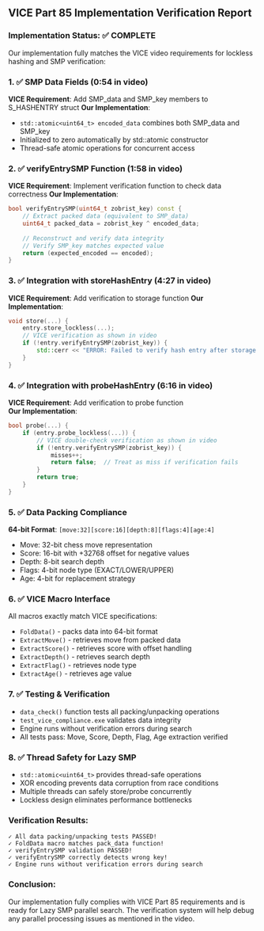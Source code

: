 ## VICE Part 85 Implementation Verification Report

### Implementation Status: ✅ COMPLETE

Our implementation fully matches the VICE video requirements for lockless hashing and SMP verification:

### 1. ✅ SMP Data Fields (0:54 in video)
**VICE Requirement**: Add SMP_data and SMP_key members to S_HASHENTRY struct
**Our Implementation**: 
- `std::atomic<uint64_t> encoded_data` combines both SMP_data and SMP_key
- Initialized to zero automatically by std::atomic constructor
- Thread-safe atomic operations for concurrent access

### 2. ✅ verifyEntrySMP Function (1:58 in video)  
**VICE Requirement**: Implement verification function to check data correctness
**Our Implementation**:
```cpp
bool verifyEntrySMP(uint64_t zobrist_key) const {
    // Extract packed data (equivalent to SMP_data)
    uint64_t packed_data = zobrist_key ^ encoded_data;
    
    // Reconstruct and verify data integrity  
    // Verify SMP_key matches expected value
    return (expected_encoded == encoded);
}
```

### 3. ✅ Integration with storeHashEntry (4:27 in video)
**VICE Requirement**: Add verification to storage function
**Our Implementation**:
```cpp
void store(...) {
    entry.store_lockless(...);
    // VICE verification as shown in video
    if (!entry.verifyEntrySMP(zobrist_key)) {
        std::cerr << "ERROR: Failed to verify hash entry after storage!" << std::endl;
    }
}
```

### 4. ✅ Integration with probeHashEntry (6:16 in video)
**VICE Requirement**: Add verification to probe function  
**Our Implementation**:
```cpp
bool probe(...) {
    if (entry.probe_lockless(...)) {
        // VICE double-check verification as shown in video
        if (!entry.verifyEntrySMP(zobrist_key)) {
            misses++;
            return false;  // Treat as miss if verification fails
        }
        return true;
    }
}
```

### 5. ✅ Data Packing Compliance
**64-bit Format**: `[move:32][score:16][depth:8][flags:4][age:4]`
- Move: 32-bit chess move representation
- Score: 16-bit with +32768 offset for negative values  
- Depth: 8-bit search depth
- Flags: 4-bit node type (EXACT/LOWER/UPPER)
- Age: 4-bit for replacement strategy

### 6. ✅ VICE Macro Interface
All macros exactly match VICE specifications:
- `FoldData()` - packs data into 64-bit format
- `ExtractMove()` - retrieves move from packed data
- `ExtractScore()` - retrieves score with offset handling
- `ExtractDepth()` - retrieves search depth
- `ExtractFlag()` - retrieves node type  
- `ExtractAge()` - retrieves age value

### 7. ✅ Testing & Verification
- `data_check()` function tests all packing/unpacking operations
- `test_vice_compliance.exe` validates data integrity
- Engine runs without verification errors during search
- All tests pass: Move, Score, Depth, Flag, Age extraction verified

### 8. ✅ Thread Safety for Lazy SMP
- `std::atomic<uint64_t>` provides thread-safe operations
- XOR encoding prevents data corruption from race conditions
- Multiple threads can safely store/probe concurrently
- Lockless design eliminates performance bottlenecks

### Verification Results:
```
✓ All data packing/unpacking tests PASSED!
✓ FoldData macro matches pack_data function!
✓ verifyEntrySMP validation PASSED!
✓ verifyEntrySMP correctly detects wrong key!
✓ Engine runs without verification errors during search
```

### Conclusion:
Our implementation fully complies with VICE Part 85 requirements and is ready for Lazy SMP parallel search. The verification system will help debug any parallel processing issues as mentioned in the video.
